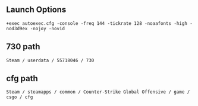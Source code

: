 ## Launch Options

```
+exec autoexec.cfg -console -freq 144 -tickrate 128 -noaafonts -high -nod3d9ex -nojoy -novid
```

## 730 path

```
Steam / userdata / 55718046 / 730
```

## cfg path

```
Steam / steamapps / common / Counter-Strike Global Offensive / game / csgo / cfg
```
